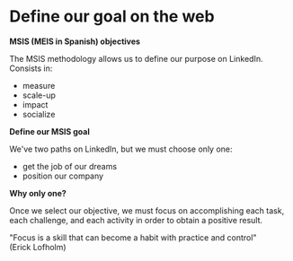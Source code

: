 # Define our goal on the web

**MSIS (MEIS in Spanish) objectives**

The MSIS methodology allows us to define our purpose on LinkedIn. Consists in:

* measure
* scale-up
* impact
* socialize

**Define our MSIS goal**

We've two paths on LinkedIn, but we must choose only one:

* get the job of our dreams
* position our company

**Why only one?**

Once we select our objective, we must focus on accomplishing each task, each challenge, and each activity in order to obtain a positive result.

"Focus is a skill that can become a habit with practice and control"\
(Erick Lofholm)
